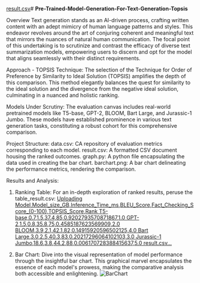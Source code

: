 [result.csv](https://github.com/Khyatimunjal/Pre-Trained-Model-Generation-For-Text-Generation-Topsis/files/14081076/result.csv)# **Pre-Trained-Model-Generation-For-Text-Generation-Topsis**

Overview
Text generation stands as an AI-driven process, crafting written content with an adept mimicry of human language patterns and styles. This endeavor revolves around the art of conjuring coherent and meaningful text that mirrors the nuances of natural human communication. The focal point of this undertaking is to scrutinize and contrast the efficacy of diverse text summarization models, empowering users to discern and opt for the model that aligns seamlessly with their distinct requirements.

Approach - TOPSIS Technique:
The selection of the Technique for Order of Preference by Similarity to Ideal Solution (TOPSIS) amplifies the depth of this comparison. This method elegantly balances the quest for similarity to the ideal solution and the divergence from the negative ideal solution, culminating in a nuanced and holistic ranking.

Models Under Scrutiny:
The evaluation canvas includes real-world pretrained models like T5-base, GPT-2, BLOOM, Bart Large, and Jurassic-1 Jumbo. These models have established prominence in various text generation tasks, constituting a robust cohort for this comprehensive comparison.

Project Structure:
data.csv: CA repository of evaluation metrics corresponding to each model.
result.csv: A formatted CSV document housing the ranked outcomes.
graph.py: A python file encapsulating the data used in creating the bar chart.
barchart.png: A bar chart delineating the performance metrics, rendering the comparison.

Results and Analysis:
1. Ranking Table:
For an in-depth exploration of ranked results, peruse the table_result.csv:
[Uploading Model,Model_size_GB,Inference_Time_ms,BLEU_Score,Fact_Checking_Score_(0-100),TOPSIS_Score,Rank
T5-base,0.7,1.5,37.4,85,0.9202793570871867,1.0
GPT-2,1.5,0.8,35.8,75,0.4585187623569909,2.0
BLOOM,3.9,2.1,42.1,82,0.14915920596502125,4.0
Bart Large,3.0,2.5,40.3,83,0.20217296064102103,3.0
Jurassic-1 Jumbo,18.6,3.8,44.2,88,0.006170728388415637,5.0
result.csv…]()


2. Bar Chart:
Dive into the visual representation of model performance through the insightful bar chart. This graphical marvel encapsulates the essence of each model's prowess, making the comparative analysis both accessible and enlightening.
![BarChart](https://github.com/Khyatimunjal/Pre-Trained-Model-Generation-For-Text-Generation-Topsis/assets/98097634/ec638386-d51a-4e91-975d-30430ed14521)
